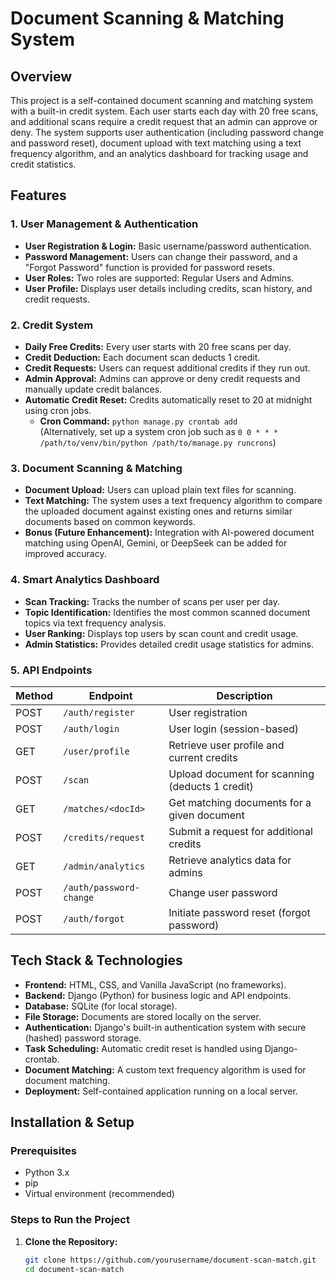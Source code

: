 # Document Scanning & Matching System

## Overview
This project is a self-contained document scanning and matching system with a built-in credit system. Each user starts each day with 20 free scans, and additional scans require a credit request that an admin can approve or deny. The system supports user authentication (including password change and password reset), document upload with text matching using a text frequency algorithm, and an analytics dashboard for tracking usage and credit statistics.


## Features

### 1. User Management & Authentication
- **User Registration & Login:** Basic username/password authentication.
- **Password Management:** Users can change their password, and a "Forgot Password" function is provided for password resets.
- **User Roles:** Two roles are supported: Regular Users and Admins.
- **User Profile:** Displays user details including credits, scan history, and credit requests.

### 2. Credit System
- **Daily Free Credits:** Every user starts with 20 free scans per day.
- **Credit Deduction:** Each document scan deducts 1 credit.
- **Credit Requests:** Users can request additional credits if they run out.
- **Admin Approval:** Admins can approve or deny credit requests and manually update credit balances.
- **Automatic Credit Reset:** Credits automatically reset to 20 at midnight using cron jobs.
  - **Cron Command:** `python manage.py crontab add`  
    (Alternatively, set up a system cron job such as `0 0 * * * /path/to/venv/bin/python /path/to/manage.py runcrons`)

### 3. Document Scanning & Matching
- **Document Upload:** Users can upload plain text files for scanning.
- **Text Matching:** The system uses a text frequency algorithm to compare the uploaded document against existing ones and returns similar documents based on common keywords.
- **Bonus (Future Enhancement):** Integration with AI-powered document matching using OpenAI, Gemini, or DeepSeek can be added for improved accuracy.

### 4. Smart Analytics Dashboard
- **Scan Tracking:** Tracks the number of scans per user per day.
- **Topic Identification:** Identifies the most common scanned document topics via text frequency analysis.
- **User Ranking:** Displays top users by scan count and credit usage.
- **Admin Statistics:** Provides detailed credit usage statistics for admins.

### 5. API Endpoints
| Method | Endpoint               | Description                                   |
|--------|------------------------|-----------------------------------------------|
| POST   | `/auth/register`       | User registration                             |
| POST   | `/auth/login`          | User login (session-based)                    |
| GET    | `/user/profile`        | Retrieve user profile and current credits     |
| POST   | `/scan`                | Upload document for scanning (deducts 1 credit) |
| GET    | `/matches/<docId>`     | Get matching documents for a given document   |
| POST   | `/credits/request`     | Submit a request for additional credits       |
| GET    | `/admin/analytics`     | Retrieve analytics data for admins            |
| POST   | `/auth/password-change`| Change user password                         |
| POST   | `/auth/forgot`         | Initiate password reset (forgot password)     |

## Tech Stack & Technologies

- **Frontend:** HTML, CSS, and Vanilla JavaScript (no frameworks).
- **Backend:** Django (Python) for business logic and API endpoints.
- **Database:** SQLite (for local storage).
- **File Storage:** Documents are stored locally on the server.
- **Authentication:** Django's built-in authentication system with secure (hashed) password storage.
- **Task Scheduling:** Automatic credit reset is handled using Django-crontab.
- **Document Matching:** A custom text frequency algorithm is used for document matching.
- **Deployment:** Self-contained application running on a local server.

## Installation & Setup

### Prerequisites
- Python 3.x
- pip
- Virtual environment (recommended)

### Steps to Run the Project
1. **Clone the Repository:**
   ```bash
   git clone https://github.com/yourusername/document-scan-match.git
   cd document-scan-match
